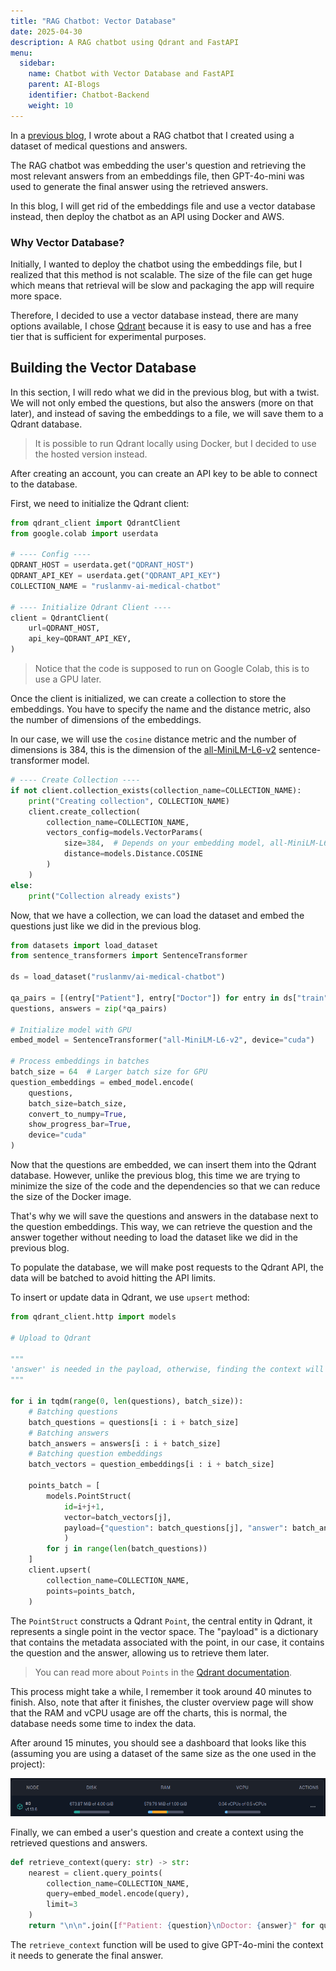 ```yaml
---
title: "RAG Chatbot: Vector Database"
date: 2025-04-30
description: A RAG chatbot using Qdrant and FastAPI
menu:
  sidebar:
    name: Chatbot with Vector Database and FastAPI
    parent: AI-Blogs
    identifier: Chatbot-Backend
    weight: 10
---
```


In a [previous blog](https://ahmadhamze.github.io/posts/ai/medical_chatbot/), I wrote about a RAG chatbot that I created using a dataset of medical questions and answers.

The RAG chatbot was embedding the user's question and retrieving the most relevant answers from an embeddings file, then GPT-4o-mini was used to generate the final answer using the retrieved answers.

In this blog, I will get rid of the embeddings file and use a vector database instead, then deploy the chatbot as an API using Docker and AWS.

### Why Vector Database?

Initially, I wanted to deploy the chatbot using the embeddings file, but I realized that this method is not scalable. The size of the file can get huge which means that retrieval will be slow and packaging the app will require more space.

Therefore, I decided to use a vector database instead, there are many options available, I chose [Qdrant](https://qdrant.tech/) because it is easy to use and has a free tier that is sufficient for experimental purposes.

## Building the Vector Database

In this section, I will redo what we did in the previous blog, but with a twist. We will not only embed the questions, but also the answers (more on that later), and instead of saving the embeddings to a file, we will save them to a Qdrant database.

> It is possible to run Qdrant locally using Docker, but I decided to use the hosted version instead.

After creating an account, you can create an API key to be able to connect to the database.

First, we need to initialize the Qdrant client:

```python
from qdrant_client import QdrantClient
from google.colab import userdata

# ---- Config ----
QDRANT_HOST = userdata.get("QDRANT_HOST")
QDRANT_API_KEY = userdata.get("QDRANT_API_KEY")
COLLECTION_NAME = "ruslanmv-ai-medical-chatbot"

# ---- Initialize Qdrant Client ----
client = QdrantClient(
    url=QDRANT_HOST,
    api_key=QDRANT_API_KEY,
)
```
> Notice that the code is supposed to run on Google Colab, this is to use a GPU later.

Once the client is initialized, we can create a collection to store the embeddings. You have to specify the name and the distance metric, also the number of dimensions of the embeddings.

In our case, we will use the `cosine` distance metric and the number of dimensions is 384, this is the dimension of the [all-MiniLM-L6-v2](https://huggingface.co/sentence-transformers/all-MiniLM-L6-v2) sentence-transformer model.

```python
# ---- Create Collection ----
if not client.collection_exists(collection_name=COLLECTION_NAME):
    print("Creating collection", COLLECTION_NAME)
    client.create_collection(
        collection_name=COLLECTION_NAME,
        vectors_config=models.VectorParams(
            size=384,  # Depends on your embedding model, all-MiniLM-L6-v2 is a 384 dimensional dense vector space
            distance=models.Distance.COSINE
        )
    )
else:
    print("Collection already exists")
```

Now, that we have a collection, we can load the dataset and embed the questions just like we did in the previous blog.

```python
from datasets import load_dataset
from sentence_transformers import SentenceTransformer

ds = load_dataset("ruslanmv/ai-medical-chatbot")

qa_pairs = [(entry["Patient"], entry["Doctor"]) for entry in ds["train"]]
questions, answers = zip(*qa_pairs)

# Initialize model with GPU
embed_model = SentenceTransformer("all-MiniLM-L6-v2", device="cuda")

# Process embeddings in batches
batch_size = 64  # Larger batch size for GPU
question_embeddings = embed_model.encode(
    questions,
    batch_size=batch_size,
    convert_to_numpy=True,
    show_progress_bar=True,
    device="cuda"
)
```

Now that the questions are embedded, we can insert them into the Qdrant database. However, unlike the previous blog, this time we
are trying to minimize the size of the code and the dependencies so that we can reduce the size of the Docker image.

That's why we will save the questions and answers in the database next to the question embeddings.
This way, we can retrieve the question and the answer together without needing to load the dataset like we did in the previous blog.

To populate the database, we will make post requests to the Qdrant API, the data will be batched to avoid hitting the API limits.

To insert or update data in Qdrant, we use `upsert` method:

```python
from qdrant_client.http import models

# Upload to Qdrant

"""
'answer' is needed in the payload, otherwise, finding the context will be harder and costly.
"""

for i in tqdm(range(0, len(questions), batch_size)):
    # Batching questions 
    batch_questions = questions[i : i + batch_size]
    # Batching answers
    batch_answers = answers[i : i + batch_size]
    # Batching question embeddings
    batch_vectors = question_embeddings[i : i + batch_size]

    points_batch = [
        models.PointStruct(
            id=i+j+1,
            vector=batch_vectors[j],
            payload={"question": batch_questions[j], "answer": batch_answers[j]}
            )
        for j in range(len(batch_questions))
    ]
    client.upsert(
        collection_name=COLLECTION_NAME,
        points=points_batch,
    )
```

The `PointStruct` constructs a Qdrant `Point`, the central entity in Qdrant, it represents a single point in the vector space. The "payload" is a dictionary that contains the metadata associated with the point, in our case, it contains the question and the answer, allowing us to retrieve them later.

> You can read more about `Points` in the [Qdrant documentation](https://qdrant.tech/documentation/concepts/points/).

This process might take a while, I remember it took around 40 minutes to finish. Also, note that after it finishes, the cluster overview page will show that the RAM and vCPU usage are off the charts, this is normal, the database needs some time to index the data.

After around 15 minutes, you should see a dashboard that looks like this (assuming you are using a dataset of the same size as the one used in the project):

![Qdrant Dashboard](./media/qdrant-overview.png)

Finally, we can embed a user's question and create a context using the retrieved questions and answers.

```python
def retrieve_context(query: str) -> str:
    nearest = client.query_points(
        collection_name=COLLECTION_NAME,
        query=embed_model.encode(query),
        limit=3
    )
    return "\n\n".join([f"Patient: {question}\nDoctor: {answer}" for question, answer in [(point.payload["question"], point.payload["answer"]) for point in nearest.points]])
```

The `retrieve_context` function will be used to give GPT-4o-mini the context it needs to generate the final answer.

